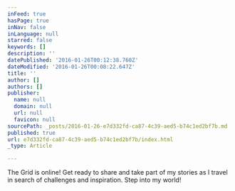 ```yaml
---
inFeed: true
hasPage: true
inNav: false
inLanguage: null
starred: false
keywords: []
description: ''
datePublished: '2016-01-26T00:12:38.760Z'
dateModified: '2016-01-26T00:08:22.647Z'
title: ''
author: []
authors: []
publisher:
  name: null
  domain: null
  url: null
  favicon: null
sourcePath: _posts/2016-01-26-e7d332fd-ca87-4c39-aed5-b74c1ed2bf7b.md
published: true
url: e7d332fd-ca87-4c39-aed5-b74c1ed2bf7b/index.html
_type: Article

---
```

The Grid is online! Get ready to share and take part of my stories as I travel in search of challenges and inspiration. Step into my world!
